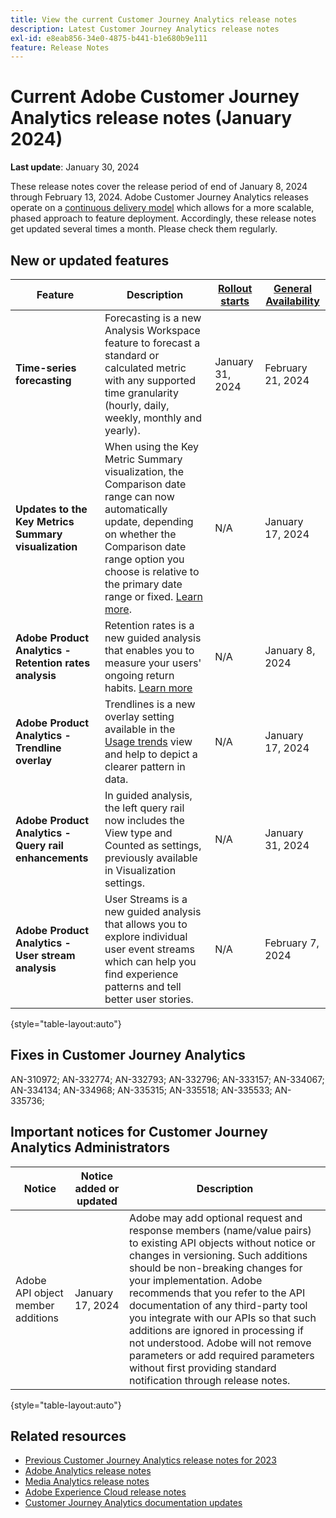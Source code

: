 ```yaml
---
title: View the current Customer Journey Analytics release notes
description: Latest Customer Journey Analytics release notes
exl-id: e8eab856-34e0-4875-b441-b1e680b9e111
feature: Release Notes
---
```

# Current Adobe Customer Journey Analytics release notes (January 2024)

**Last update**: January 30, 2024

These release notes cover the release period of end of January 8, 2024 through February 13, 2024. Adobe Customer Journey Analytics releases operate on a [continuous delivery model](releases.md) which allows for a more scalable, phased approach to feature deployment. Accordingly, these release notes get updated several times a month. Please check them regularly.

## New or updated features 

| Feature | Description | [Rollout starts](releases.md) | [General Availability](releases.md) |
| ----------- | ---------- | ------- | ---- |
| **Time-series forecasting** | Forecasting is a new Analysis Workspace feature to forecast a standard or calculated metric with any supported time granularity (hourly, daily, weekly, monthly and yearly). | January 31, 2024 | February 21, 2024 |
| **Updates to the Key Metrics Summary visualization** | When using the Key Metric Summary visualization, the Comparison date range can now automatically update, depending on whether the Comparison date range option you choose is relative to the primary date range or fixed. [Learn more](/help/analysis-workspace/visualizations/key-metric.md). | N/A | January 17, 2024 |
| **Adobe Product Analytics - Retention rates analysis** | Retention rates is a new guided analysis that enables you to measure your users' ongoing return habits. [Learn more](../guided-analysis/types/retention-rates.md) | N/A | January 8, 2024 |
| **Adobe Product Analytics - Trendline overlay** | Trendlines is a new overlay setting available in the [Usage trends](/help/guided-analysis/types/usage.md) view and help to depict a clearer pattern in data. | N/A | January 17, 2024 |
| **Adobe Product Analytics - Query rail enhancements** | In guided analysis, the left query rail now includes the View type and Counted as settings, previously available in Visualization settings. | N/A | January 31, 2024 |
| **Adobe Product Analytics - User stream analysis** | User Streams is a new guided analysis that allows you to explore individual user event streams which can help you find experience patterns and tell better user stories. | N/A | February 7, 2024 |

{style="table-layout:auto"}

## Fixes in Customer Journey Analytics

AN-310972; AN-332774; AN-332793; AN-332796; AN-333157; AN-334067; AN-334134; AN-334968; AN-335315; AN-335518; AN-335533; AN-335736; 

## Important notices for Customer Journey Analytics Administrators

| Notice | Notice added or updated | Description |
| --- | --- | --- |
| Adobe API object member additions  | January 17, 2024 |  Adobe may add optional request and response members (name/value pairs) to existing API objects without notice or changes in versioning. Such additions should be non-breaking changes for your implementation. Adobe recommends that you refer to the API documentation of any third-party tool you integrate with our APIs so that such additions are ignored in processing if not understood. Adobe will not remove parameters or add required parameters without first providing standard notification through release notes. |

{style="table-layout:auto"}

## Related resources

* [Previous Customer Journey Analytics release notes for 2023](/help/release-notes/2023.md)
* [Adobe Analytics release notes](https://experienceleague.adobe.com/docs/analytics/release-notes/latest.html?lang=en)
* [Media Analytics release notes](https://experienceleague.adobe.com/docs/media-analytics/using/additional-resources/release-notes.html)
* [Adobe Experience Cloud release notes](https://experienceleague.adobe.com/docs/release-notes/experience-cloud/current.html)
* [Customer Journey Analytics documentation updates](/help/release-notes/doc-changes.md)
